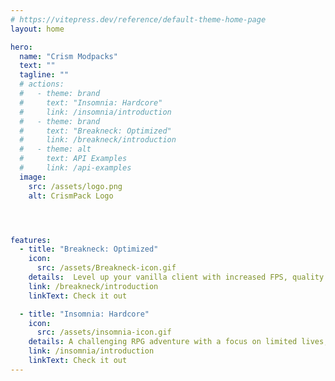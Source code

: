 ```yaml
---
# https://vitepress.dev/reference/default-theme-home-page
layout: home

hero:
  name: "Crism Modpacks"
  text: ""
  tagline: ""
  # actions:
  #   - theme: brand
  #     text: "Insomnia: Hardcore"
  #     link: /insomnia/introduction
  #   - theme: brand
  #     text: "Breakneck: Optimized"
  #     link: /breakneck/introduction
  #   - theme: alt
  #     text: API Examples
  #     link: /api-examples
  image:
    src: /assets/logo.png
    alt: CrismPack Logo




features:
  - title: "Breakneck: Optimized"
    icon: 
      src: /assets/Breakneck-icon.gif
    details:  Level up your vanilla client with increased FPS, quality of life enhancements and visual improvements.
    link: /breakneck/introduction
    linkText: Check it out

  - title: "Insomnia: Hardcore"
    icon: 
      src: /assets/insomnia-icon.gif
    details: A challenging RPG adventure with a focus on limited lives, skill trees and dimension based difficulty!
    link: /insomnia/introduction
    linkText: Check it out
---
```

